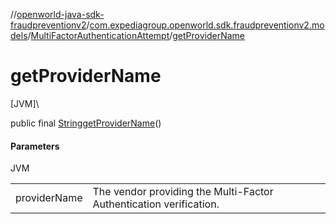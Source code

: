 //[openworld-java-sdk-fraudpreventionv2](../../../index.md)/[com.expediagroup.openworld.sdk.fraudpreventionv2.models](../index.md)/[MultiFactorAuthenticationAttempt](index.md)/[getProviderName](get-provider-name.md)

# getProviderName

[JVM]\

public final [String](https://docs.oracle.com/javase/8/docs/api/java/lang/String.html)[getProviderName](get-provider-name.md)()

#### Parameters

JVM

| | |
|---|---|
| providerName | The vendor providing the Multi-Factor Authentication verification. |
